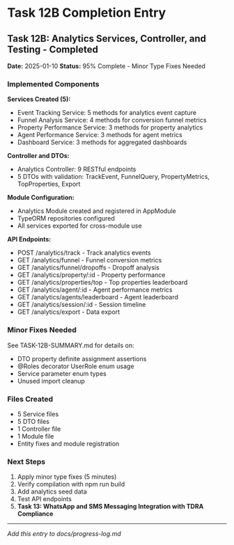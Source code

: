 # Task 12B Completion Entry

## Task 12B: Analytics Services, Controller, and Testing - Completed

**Date:** 2025-01-10
**Status:** 95% Complete - Minor Type Fixes Needed

### Implemented Components

**Services Created (5):**
- Event Tracking Service: 5 methods for analytics event capture
- Funnel Analysis Service: 4 methods for conversion funnel metrics
- Property Performance Service: 3 methods for property analytics
- Agent Performance Service: 3 methods for agent metrics
- Dashboard Service: 3 methods for aggregated dashboards

**Controller and DTOs:**
- Analytics Controller: 9 RESTful endpoints
- 5 DTOs with validation: TrackEvent, FunnelQuery, PropertyMetrics, TopProperties, Export

**Module Configuration:**
- Analytics Module created and registered in AppModule
- TypeORM repositories configured
- All services exported for cross-module use

**API Endpoints:**
- POST /analytics/track - Track analytics events
- GET /analytics/funnel - Funnel conversion metrics
- GET /analytics/funnel/dropoffs - Dropoff analysis
- GET /analytics/property/:id - Property performance
- GET /analytics/properties/top - Top properties leaderboard
- GET /analytics/agent/:id - Agent performance metrics
- GET /analytics/agents/leaderboard - Agent leaderboard
- GET /analytics/session/:id - Session timeline
- GET /analytics/export - Data export

### Minor Fixes Needed

See TASK-12B-SUMMARY.md for details on:
- DTO property definite assignment assertions
- @Roles decorator UserRole enum usage
- Service parameter enum types
- Unused import cleanup

### Files Created

- 5 Service files
- 5 DTO files
- 1 Controller file
- 1 Module file
- Entity fixes and module registration

### Next Steps

1. Apply minor type fixes (5 minutes)
2. Verify compilation with npm run build
3. Add analytics seed data
4. Test API endpoints
5. **Task 13: WhatsApp and SMS Messaging Integration with TDRA Compliance**

---

*Add this entry to docs/progress-log.md*

